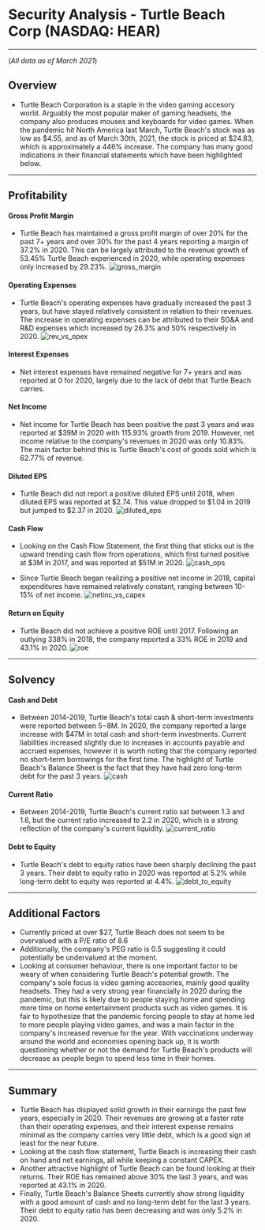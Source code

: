 # Security Analysis - Turtle Beach Corp (NASDAQ: HEAR)
---
(*All data as of March 2021*)
## Overview
- Turtle Beach Corporation is a staple in the video gaming accesory world. Arguably the most popular maker of gaming headsets, the company also produces mouses and keyboards for video games. When the pandemic hit North America last March, Turtle Beach's stock was as low as $4.55, and as of March 30th, 2021, the stock is priced at $24.83, which is approximately a 446% increase. The company has many good indications in their financial statements which have been highlighted below.

---
## Profitability

#### Gross Profit Margin
- Turtle Beach has maintained a gross profit margin of over 20% for the past 7+ years and over 30% for the past 4 years reporting a margin of 37.2% in 2020. This can be largely attributed to the revenue growth of 53.45% Turtle Beach experienced in 2020, while operating expenses only increased by 29.23%.
![gross_margin](https://github.com/AndrewTymkiv/Turtle_Beach_Analysis/blob/main/images/gross_margin.PNG)

#### Operating Expenses
- Turtle Beach's operating expenses have gradually increased the past 3 years, but have stayed relatively consistent in relation to their revenues. The increase in operating expenses can be attributed to their SG&A and R&D expenses which increased by 26.3% and 50% respectively in 2020.
![rev_vs_opex](https://github.com/AndrewTymkiv/Turtle_Beach_Analysis/blob/main/images/rev_vs_opex.PNG)

#### Interest Expenses
- Net interest expenses have remained negative for 7+ years and was reported at 0 for 2020, largely due to the lack of debt that Turtle Beach carries.

#### Net Income
- Net income for Turtle Beach has been positive the past 3 years and was reported at $39M in 2020 with 115.93% growth from 2019. However, net income relative to the company's revenues in 2020 was only 10.83%. The main factor behind this is Turtle Beach's cost of goods sold which is 62.77% of revenue.

#### Diluted EPS
- Turtle Beach did not report a positive diluted EPS until 2018, when diluted EPS was reported at $2.74. This value dropped to $1.04 in 2019 but jumped to $2.37 in 2020. 
![diluted_eps](https://github.com/AndrewTymkiv/Turtle_Beach_Analysis/blob/main/images/diluted_eps.PNG)

#### Cash Flow
- Looking on the Cash Flow Statement, the first thing that sticks out is the upward trending cash flow from operations, which first turned positive at $3M in 2017, and was reported at $51M in 2020.
![cash_ops](https://github.com/AndrewTymkiv/Turtle_Beach_Analysis/blob/main/images/cash_ops.PNG)

- Since Turtle Beach began realizing a positive net income in 2018, capital expenditures have remained relatively constant, ranging between 10-15% of net income.
![netinc_vs_capex](https://github.com/AndrewTymkiv/Turtle_Beach_Analysis/blob/main/images/netinc_vs_capex.PNG)

#### Return on Equity
- Turtle Beach did not achieve a positive ROE until 2017. Following an outlying 338% in 2018, the company reported a 33% ROE in 2019 and 43.1% in 2020. 
![roe](https://github.com/AndrewTymkiv/Turtle_Beach_Analysis/blob/main/images/roe.PNG)

---
## Solvency

#### Cash and Debt
- Between 2014-2019, Turtle Beach's total cash & short-term investments were reported between $5-$8M. In 2020, the company reported a large increase with $47M in total cash and short-term investments. Current liabilities increased slightly due to increases in accounts payable and accrued expenses, however it is worth noting that the company reported no short-term borrowings for the first time. The highlight of Turtle Beach's Balance Sheet is the fact that they have had zero long-term debt for the past 3 years.
![cash](https://github.com/AndrewTymkiv/Turtle_Beach_Analysis/blob/main/images/cash.PNG)

#### Current Ratio
- Between 2014-2019, Turtle Beach's current ratio sat between 1.3 and 1.6, but the current ratio increased to 2.2 in 2020, which is a strong reflection of the company's current liquidity.
![current_ratio](https://github.com/AndrewTymkiv/Turtle_Beach_Analysis/blob/main/images/current_ratio.PNG)

#### Debt to Equity
- Turtle Beach's debt to equity ratios have been sharply declining the past 3 years. Their debt to equity ratio in 2020 was reported at 5.2% while long-term debt to equity was reported at 4.4%. 
![debt_to_equity](https://github.com/AndrewTymkiv/Turtle_Beach_Analysis/blob/main/images/debt_to_equity.PNG)

---
## Additional Factors
- Currently priced at over $27, Turtle Beach does not seem to be overvalued with a P/E ratio of 8.6
- Additionally, the company's PEG ratio is 0.5 suggesting it could potentially be undervalued at the moment.
- Looking at consumer behaviour, there is one important factor to be weary of when considering Turtle Beach's potential growth. The company's sole focus is video gaming accesories, mainly good quality headsets. They had a very strong year financially in 2020 during the pandemic, but this is likely due to people staying home and spending more time on home entertainment products such as video games. It is fair to hypothesize that the pandemic forcing people to stay at home led to more people playing video games, and was a main factor in the company's increased revenue for the year. With vaccinations underway around the world and economies opening back up, it is worth questioning whether or not the demand for Turtle Beach's products will decrease as people begin to spend less time in their homes.

---
## Summary
- Turtle Beach has displayed solid growth in their earnings the past few years, especially in 2020. Their revenues are growing at a faster rate than their operating expenses, and their interest expense remains minimal as the company carries very little debt, which is a good sign at least for the near future.
- Looking at the cash flow statement, Turtle Beach is increasing their cash on hand and net earnings, all while keeping a constant CAPEX.
- Another attractive highlight of Turtle Beach can be found looking at their returns. Their ROE has remained above 30% the last 3 years, and was reported at 43.1% in 2020.
- Finally, Turtle Beach's Balance Sheets currently show strong liquidity with a good amount of cash and no long-term debt for the last 3 years. Their debt to equity ratio has been decreasing and was only 5.2% in 2020.
